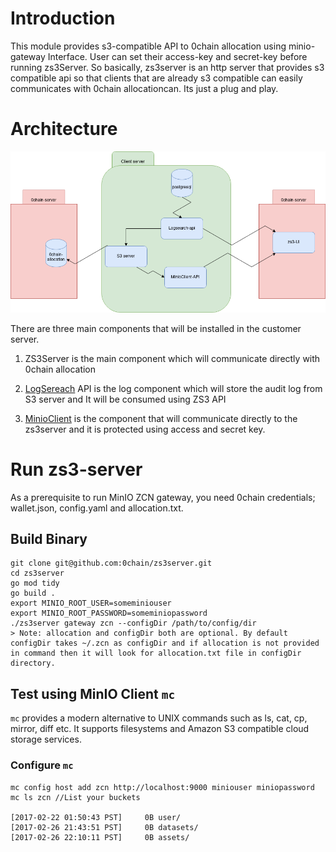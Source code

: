 # Introduction
This module provides s3-compatible API to 0chain allocation using minio-gateway Interface.
User can set their access-key and secret-key before running zs3Server. So basically, zs3server is an http server that provides s3 compatible api so that clients that are already s3 compatible can easily communicates with 0chain allocationcan. Its just a plug and play.

# Architecture 

![Main-architecture](./assets/main-struture.png)

There are three main components that will be installed in the customer server. 

1. ZS3Server is the main component which will communicate directly with 0chain allocation 

2. [LogSereach](/logsearchapi/README.md) API is the log component which will store the audit log from S3 server and It will be consumed using ZS3 API

3. [MinioClient](/client-api/README.md) is the component that will communicate directly to the zs3server and it is protected using access and secret key. 


# Run zs3-server
As a prerequisite to run MinIO ZCN gateway, you need 0chain credentials; wallet.json, config.yaml and allocation.txt.

## Build Binary
```
git clone git@github.com:0chain/zs3server.git
cd zs3server
go mod tidy
go build .
export MINIO_ROOT_USER=someminiouser
export MINIO_ROOT_PASSWORD=someminiopassword
./zs3server gateway zcn --configDir /path/to/config/dir
> Note: allocation and configDir both are optional. By default configDir takes ~/.zcn as configDir and if allocation is not provided in command then it will look for allocation.txt file in configDir directory.
```

## Test using MinIO Client `mc`

`mc` provides a modern alternative to UNIX commands such as ls, cat, cp, mirror, diff etc. It supports filesystems and Amazon S3 compatible cloud storage services.

### Configure `mc`
```
mc config host add zcn http://localhost:9000 miniouser miniopassword
mc ls zcn //List your buckets

[2017-02-22 01:50:43 PST]     0B user/
[2017-02-26 21:43:51 PST]     0B datasets/
[2017-02-26 22:10:11 PST]     0B assets/
```

